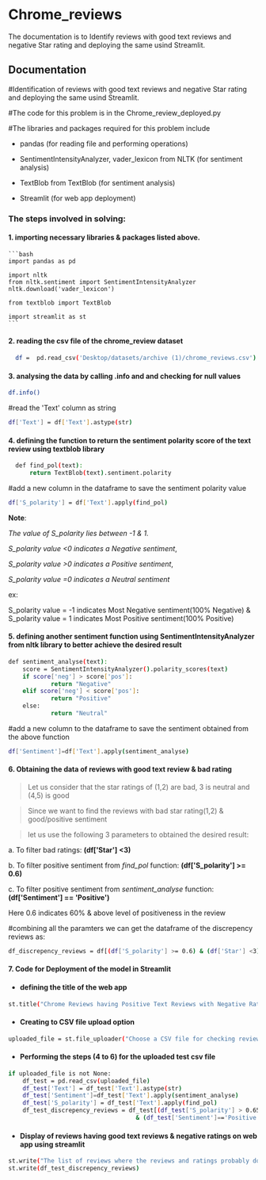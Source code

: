 
# Chrome_reviews

The documentation is to Identify reviews with good text reviews and negative Star rating and deploying the same usind Streamlit.


## Documentation


#Identification of reviews with good text reviews and negative Star rating and deploying the same usind Streamlit.

#The code for this problem is in the Chrome_review_deployed.py

#The libraries and packages required for this problem include

- pandas (for reading file and performing operations)

- SentimentIntensityAnalyzer, vader_lexicon from NLTK (for sentiment analysis)

- TextBlob from TextBlob (for sentiment analysis)

- Streamlit (for web app deployment)

### The steps involved in solving:
    
#### 1. importing necessary libraries & packages listed above.
    
    ```bash
    import pandas as pd

    import nltk
    from nltk.sentiment import SentimentIntensityAnalyzer
    nltk.download('vader_lexicon')

    from textblob import TextBlob

    import streamlit as st
    ```
#### 2. reading the csv file of the chrome_review dataset
```bash
  df =  pd.read_csv('Desktop/datasets/archive (1)/chrome_reviews.csv')
```
    
#### 3. analysing the data by calling .info and and checking for null values 
```bash
df.info()
```
#read the 'Text' column as string
```bash
df['Text'] = df['Text'].astype(str)
```

#### 4. defining the function to return the sentiment polarity score of the text review using textblob library
```bash
  def find_pol(text):
      return TextBlob(text).sentiment.polarity
```
#add a new column in the dataframe to save the sentiment polarity value 
```bash
df['S_polarity'] = df['Text'].apply(find_pol)
```
**Note**:

*The value of S_polarity lies between -1 & 1.*

*S_polarity value <0 indicates a Negative sentiment*,

*S_polarity value >0 indicates a Positive sentiment*,

*S_polarity value =0 indicates a Neutral sentiment*

ex:

S_polarity value = -1 indicates  Most Negative sentiment(100% Negative)
&
S_polarity value = 1 indicates Most Positive sentiment(100% Positive)

#### 5. defining another sentiment function using SentimentIntensityAnalyzer from nltk library to better achieve the desired result
```bash
def sentiment_analyse(text):
    score = SentimentIntensityAnalyzer().polarity_scores(text)
    if score['neg'] > score['pos']:
            return "Negative"
    elif score['neg'] < score['pos']:
            return "Positive"
    else:
            return "Neutral"
```
#add a new column to the dataframe to save the sentiment obtained from the above function
```bash
df['Sentiment']=df['Text'].apply(sentiment_analyse)
```
#### 6. Obtaining the data of reviews with good text review & bad rating
> Let us consider that the star ratings of (1,2) are bad, 3 is neutral and (4,5) is good

> Since we want to find the reviews with bad star rating(1,2) & good/positive sentiment

> let us use the following 3 parameters to obtained the desired result:

a. To filter bad ratings: **(df['Star'] <3)**

b. To filter positive sentiment from *find_pol* function: **(df['S_polarity'] >= 0.6)**

c. To filter positive sentiment from *sentiment_analyse* function: **(df['Sentiment'] == 'Positive')**
   
   Here 0.6 indicates 60% & above level of positiveness in the review

#combining all the paramters we can get the dataframe of the discrepency reviews as:

```bash
df_discrepency_reviews = df[(df['S_polarity'] >= 0.6) & (df['Star'] <3) & (df['Sentiment']=='Positive')]
```
#### 7. Code for Deployment of the model in Streamlit

* #### defining the title of the web app
```bash
st.title("Chrome Reviews having Positive Text Reviews with Negative Ratings")
```
* #### Creating to CSV file upload option
```bash
uploaded_file = st.file_uploader("Choose a CSV file for checking review-rating discrepancy",type=["csv"])
```
* #### Performing the steps (4 to 6) for the uploaded test csv file
```bash
if uploaded_file is not None:
    df_test = pd.read_csv(uploaded_file)
    df_test['Text'] = df_test['Text'].astype(str)
    df_test['Sentiment']=df_test['Text'].apply(sentiment_analyse)
    df_test['S_polarity'] = df_test['Text'].apply(find_pol)
    df_test_discrepency_reviews = df_test[(df_test['S_polarity'] > 0.65) & (df_test['Star'] <3) 
                                    & (df_test['Sentiment']=='Positive')]
```
* #### Display of reviews having good text reviews & negative ratings on web app using streamlit
```bash
st.write("The list of reviews where the reviews and ratings probably don't match are as below")
st.write(df_test_discrepency_reviews)
```


